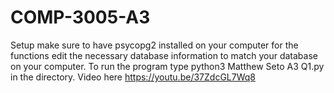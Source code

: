 # COMP-3005-A3
Setup make sure to have psycopg2 installed on your computer for the functions edit the necessary database information to match your database on your computer. To run the program type python3 Matthew Seto A3 Q1.py in the directory. Video here https://youtu.be/37ZdcGL7Wq8
